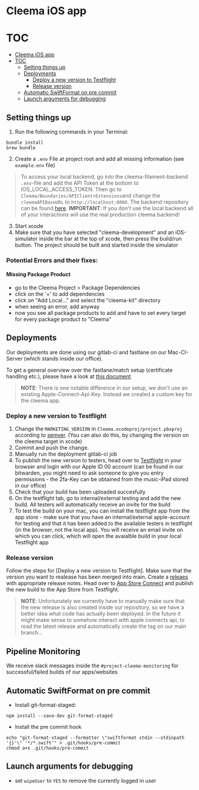 # Cleema iOS app

# TOC

- [Cleema iOS app](#cleema-ios-app)
- [TOC](#toc)
    - [Setting things up](#setting-things-up)
    - [Deployments](#deployments)
        - [Deploy a new version to Testflight](#deploy-a-new-version-to-testflight)
        - [Release version](#release-version)
    - [Automatic SwiftFormat on pre commit](#automatic-swiftformat-on-pre-commit)
    - [Launch arguments for debugging](#launch-arguments-for-debugging)

## Setting things up

1. Run the following commands in your Terminal:
```
bundle install
brew bundle
```

2. Create a `.env` File at project root  and add all missing information (see `example.env` file)

> To access your local backend, go into the cleema-filament-backend `.env`-file and add the API Token at the bottom to IOS_LOCAL_ACCESS_TOKEN.
Then go to `Cleema/Boundaries/APIClient+Extensions`and change the `cleemaAPIBaseURL` to `http://localhost:8080`.
> The backend repository can be found [here](https://gitlab.sandstorm.de/cleema-app/cleema-filament-backend).
> **IMPORTANT**: If you don't use the local backend all of your interactions will use the real production cleema backend!

3. Start xcode
4. Make sure that you have selected "cleema-development" and an iOS-simulator inside the bar at the top of xcode, then
   press the build/run button. The project should be built and started inside the simulator

### Potential Errors and their fixes:
#### Missing Package Product
- go to the Cleema Project > Package Dependencies
- click on the '+' to add dependencies
- click on "Add Local..." and select the "cleema-kit" directory
- when seeing an error, add anyway
- now you see all package products to add and have to set every target for every package product to "Cleema"


## Deployments

Our deployments are done using our gitlab-ci and fastlane on our Mac-CI-Server (which stands inside our office).

To get a general overview over the fastlane/match setup (certificate handling etc.), please have a look at [this
document](https://gitlab.sandstorm.de/solarwatt/solarwatt-home-app-flutter/-/blob/main/notes/2022_11_22_App_FastlaneSetup.md)

> **NOTE**: There is one notable difference in our setup, we don't use an existing Apple-Connect-Api-Key. Instead we
> created a custom key for the cleema app.

### Deploy a new version to Testflight

1. Change the `MARKETING_VERSION` in `Cleema.xcodeproj/project.pbxproj` according to [semver](https://semver.org/). (You
   can also do this, by changing the version on the cleema target in xcode)
2. Commit and push the change.
3. Manually run the deployment gitlab-ci job
4. To publish the new version to testers, head over to [Testflight](https://appstoreconnect.apple.com) in your browser and login with our Apple ID 00 account
   (can be found in our bitwarden, you might need to ask someone to give you entry permissions - the 2fa-Key can be
   obtained from the music-iPad stored in our office)
5. Check that your build has been uploaded succesfully
6. On the testflight tab, go to internal/external testing and add the new build. All testers will automatically receive
   an invite for the build
7. To test the build on your mac, you can install the testflight app from the app store - make sure that you have an
   internal/external apple-account for testing and that it has been added to the available testers in testflight (in the
   browser, not the local app). You will receive an email invite on which you can click, which will open the avaialble build in your local Testflight app

### Release version

Follow the steps for [Deploy a new version to Testflight].
Make sure that the version you want to realease has been merged into main.
Create a [releaes](https://gitlab.sandstorm.de/cleema-app/cleema-ios/-/releases) with appropriate release notes.
Head over to [App Store Connect](https://appstoreconnect.apple.com) and publish the new build to the App Store from
Testflight.

> **NOTE**: Unfortunately we currently have to manually make sure that the new release is also created inside our
> repository, so we have a better idea what code has actually been deployed. In the future it might make sense to
> somehow interact with apple connects api, to read the latest release and automatically create the tag on our main
> branch... 

## Pipeline Monitoring

We receive slack messages inside the `#project-cleema-monitoring` for successful/failed builds of our apps/websites

## Automatic SwiftFormat on pre commit
- Install git-format-staged:
```
npm install --save-dev git-format-staged
```
- Install the pre commit hook
```shell
echo "git-format-staged --formatter \"swiftformat stdin --stdinpath '{}'\" '*/*.swift'" > .git/hooks/pre-commit
chmod a+x .git/hooks/pre-commit
```

## Launch arguments for debugging
- set ```wipeUser``` to ```YES``` to remove the currently logged in user
